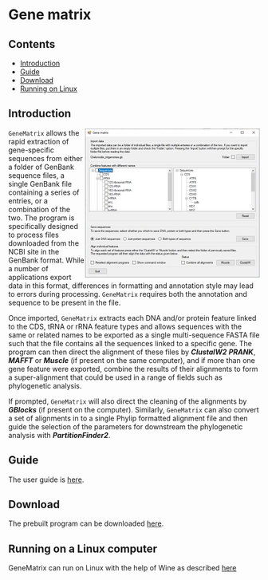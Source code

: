 # Gene matrix

## Contents

- [Introduction](#Introduction)
- [Guide](Guide/ReadMe.md)
- [Download](Program/README.md)
- [Running on Linux](#running-on-a-linux-computer)

## Introduction 

<img align="right" src="Guide/images/intro.jpg" >

```GeneMatrix``` allows the rapid extraction of gene-specific sequences from either a folder of GenBank sequence files, a single GenBank file containing a series of entries, or a combination of the two. The program is specifically designed to process files downloaded from the NCBI site in the GenBank format. While a number of applications export data in this format, differences in formatting and annotation style may lead to errors during processing.  ```GeneMatrix``` requires both the annotation and sequence to be present in the file.  

Once imported, ```GeneMatrix``` extracts each DNA and/or protein feature linked to the CDS, tRNA or rRNA feature types and allows sequences with the same or related names to be exported as a single multi-sequence FASTA file such that the file contains all the sequences linked to a specific gene. The program can then direct the alignment of these files by ***ClustalW2*** ***PRANK***, ***MAFFT*** or ***Muscle*** (if present on the same computer), and if more than one gene feature were exported, combine the results of their alignments to form a super-alignment that could be used in a range of fields such as phylogenetic analysis. 

If prompted, ```GeneMatrix``` will also direct the cleaning of the alignments by ***GBlocks*** (if present on the computer). Similarly, ```GeneMatrix``` can also convert a set of alignments in to a single Phylip formatted alignment file and then guide the selection of the parameters for downstream the phylogenetic analysis with ***PartitionFinder2***.  

## Guide

The user guide is [here](Guide/ReadMe.md).

## Download

The prebuilt program can be downloaded [here](Program/README.md).

## Running on a Linux computer

GeneMatrix can run on Linux with the help of Wine as described [here](Linux_with_Wine/README.md)
